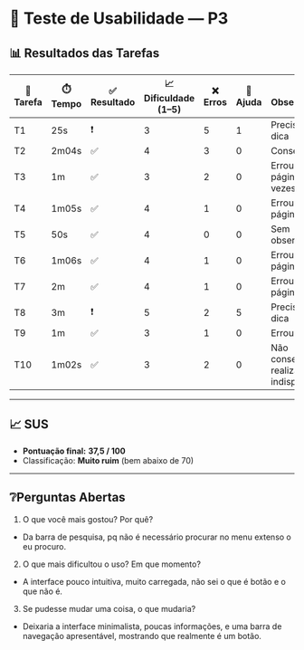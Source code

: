 # 👤 Teste de Usabilidade — P3 

## 📊 Resultados das Tarefas
| 📝 Tarefa | ⏱️ Tempo | ✅ Resultado | 📈 Dificuldade (1–5) | ❌ Erros | 🙋 Ajuda | 🔎 Observações |
|-----------|----------|--------------|----------------------|----------|----------|----------------|
| T1 | 25s   | ❗ | 3 | 5 | 1 | Precisou de dica |
| T2 | 2m04s | ✅ | 4 | 3 | 0 | Conseguiu |
| T3 | 1m    | ✅ | 3 | 2 | 0 | Errou a página 2 vezes |
| T4 | 1m05s | ✅ | 4 | 1 | 0 | Errou a página 1 vez |
| T5 | 50s   | ✅ | 4 | 0 | 0 | Sem observações |
| T6 | 1m06s | ✅ | 4 | 1 | 0 | Errou a página 1 vez |
| T7 | 2m    | ✅ | 4 | 1 | 0 | Errou a página 1 vez |
| T8 | 3m    | ❗ | 5 | 2 | 5 | Precisou de dica |
| T9 | 1m    | ✅ | 3 | 1 | 0 | Errou página |
| T10| 1m02s | ✅ | 3 | 2 | 0 | Não conseguiu realizar pois indisponível |

---

## 📈 SUS
- **Pontuação final:** **37,5 / 100**  
- Classificação: **Muito ruim** (bem abaixo de 70)

---

## ❔Perguntas Abertas
1. O que você mais gostou? Por quê?
- Da barra de pesquisa, pq não é necessário procurar no menu extenso o eu procuro.
2. O que mais dificultou o uso? Em que momento?
- A interface pouco intuitiva, muito carregada, não sei o que é botão e o que não é.
3. Se pudesse mudar uma coisa, o que mudaria?
- Deixaria a interface minimalista, poucas informações, e uma barra de navegação apresentável, mostrando que realmente é um botão.
